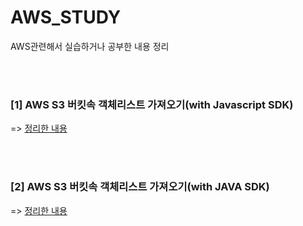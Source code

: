 # AWS_STUDY
AWS관련해서 실습하거나 공부한 내용 정리

<br><br>

### [1] AWS S3 버킷속 객체리스트 가져오기(with Javascript SDK)

=> [정리한 내용](https://github.com/anji314/AWS_STUDY/blob/master/AWS%20S3%20Javascript%EC%97%B0%EB%8F%99.md)

<br><br>

### [2] AWS S3 버킷속 객체리스트 가져오기(with JAVA SDK)
=> [정리한 내용](https://github.com/anji314/AWS_STUDY/blob/master/AWS_S3-JAVA%EC%97%B0%EB%8F%99.md)
